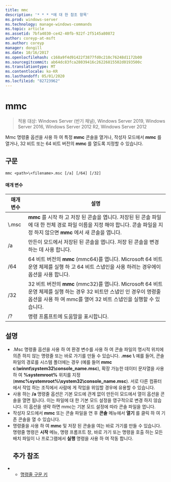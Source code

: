 ```yaml
---
title: mmc
description: '* * * *에 대 한 참조 항목'
ms.prod: windows-server
ms.technology: manage-windows-commands
ms.topic: article
ms.assetid: 7bfa4030-ce42-40fb-922f-2f5145a80872
author: coreyp-at-msft
ms.author: coreyp
manager: dongill
ms.date: 10/16/2017
ms.openlocfilehash: c168a9f4d91422f3877fd0c210c76248d1172b00
ms.sourcegitcommit: ab64dc83fca28039416c26226815502d0193500c
ms.translationtype: MT
ms.contentlocale: ko-KR
ms.lasthandoff: 05/01/2020
ms.locfileid: "82723962"
---
```

# <a name="mmc"></a>mmc

> 적용 대상: Windows Server (반기 채널), Windows Server 2019, Windows Server 2016, Windows Server 2012 R2, Windows Server 2012

Mmc 명령줄 옵션을 사용 하 여 특정 **mmc** 콘솔을 열거나, 작성자 모드에서 **mmc** 를 열거나, 32 비트 또는 64 비트 버전의 **mmc** 를 열도록 지정할 수 있습니다.
## <a name="syntax"></a>구문
```
mmc <path>\<filename>.msc [/a] [/64] [/32]
```
#### <a name="parameters"></a>매개 변수

|       매개 변수        |                                                                                                 설명                                                                                                 |
|------------------------|-------------------------------------------------------------------------------------------------------------------------------------------------------------------------------------------------------------|
| <path>\\<filename>.msc |        **mmc** 를 시작 하 고 저장 된 콘솔을 엽니다. 저장된 된 콘솔 파일에 대 한 전체 경로 파일 이름을 지정 해야 합니다. 콘솔 파일을 지정 하지 않으면 **mmc** 에서 새 콘솔을 엽니다.         |
|           /a           |                                                               만든이 모드에서 저장된 된 콘솔을 엽니다.  저장 된 콘솔을 변경 하는 데 사용 합니다.                                                                |
|          /64           |                         64 비트 버전의 **mmc** (mmc64)를 엽니다. Microsoft 64 비트 운영 체제를 실행 하 고 64 비트 스냅인을 사용 하려는 경우에이 옵션을 사용 합니다.                          |
|          /32           | 32 비트 버전의 **mmc** (mmc32)를 엽니다. Microsoft 64 비트 운영 체제를 실행 하는 경우 32 비트만 스냅인 인 경우이 명령줄 옵션을 사용 하 여 mmc를 열어 32 비트 스냅인을 실행할 수 있습니다. |
|           /?           |                                                                                    명령 프롬프트에 도움말을 표시합니다.                                                                                     |

## <a name="remarks"></a>설명
- .Msc 명령줄 옵션을 사용 하 여 환경 변수를 사용 하 여 콘솔 파일의 명시적 위치에 의존 하지 않는 명령줄 또는 바로 가기를 만들 수 있습니다. **.msc** <path> **\\** <filename> 예를 들어, 콘솔 파일의 경로를 시스템 폴더에는 경우 (예를 들어 **mmc c:\winnt\system32\console_name.msc**), 확장 가능한 데이터 문자열을 사용 하 여 **%systemroot%** 위치를 지정 (**mmc%systemroot%\system32\console_name.msc**). 서로 다른 컴퓨터에서 작업 하는 조직에서 사람에 게 작업을 위임할 경우에 유용할 수 있습니다.
- 사용 하는 **/a** 명령줄 옵션은 기본 모드에 관계 없이 만든이 모드에서 열이 옵션을 콘솔을 열면 됩니다. 이는 파일에 대 한 기본 모드 설정을 영구적으로 변경 하지 않습니다. 이 옵션을 생략 하면 mmc는 기본 모드 설정에 따라 콘솔 파일을 엽니다.
- 작성자 모드에서 **mmc** 또는 콘솔 파일을 연 후 **콘솔** 메뉴에서 **열기** 를 클릭 하 여 기존 콘솔을 열 수 있습니다.
- 명령줄을 사용 하 여 **mmc** 및 저장 된 콘솔을 여는 바로 가기를 만들 수 있습니다. 명령줄 명령은 **시작** 메뉴, 명령 프롬프트 창, 바로 가기 또는 명령을 호출 하는 모든 배치 파일이 나 프로그램에서 **실행** 명령을 사용 하 여 작동 합니다.
  ## <a name="additional-references"></a>추가 참조
- - [명령줄 구문 키](command-line-syntax-key.md)

